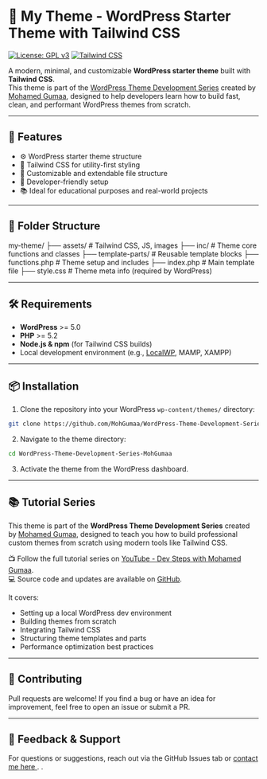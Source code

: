# 🎨 My Theme - WordPress Starter Theme with Tailwind CSS

[![License: GPL v3](https://img.shields.io/badge/License-GPLv3-blue.svg)](https://www.gnu.org/licenses/gpl-3.0.html)
[![Tailwind CSS](https://img.shields.io/badge/Styled%20with-TailwindCSS-38B2AC.svg)](https://tailwindcss.com/)

A modern, minimal, and customizable **WordPress starter theme** built with **Tailwind CSS**.  
This theme is part of the [WordPress Theme Development Series](https://github.com/MohGumaa/WordPress-Theme-Development-Series-MohGumaa) created by [Mohamed Gumaa](https://mgumaa.com), designed to help developers learn how to build fast, clean, and performant WordPress themes from scratch.

---

## 🚀 Features

- ⚙️ WordPress starter theme structure
- 🎨 Tailwind CSS for utility-first styling
- 🧩 Customizable and extendable file structure
- 🔧 Developer-friendly setup
- 📚 Ideal for educational purposes and real-world projects

---

## 📂 Folder Structure

my-theme/
├── assets/ # Tailwind CSS, JS, images
├── inc/ # Theme core functions and classes
├── template-parts/ # Reusable template blocks
├── functions.php # Theme setup and includes
├── index.php # Main template file
├── style.css # Theme meta info (required by WordPress)

---

## 🛠️ Requirements

- **WordPress** >= 5.0
- **PHP** >= 5.2
- **Node.js & npm** (for Tailwind CSS builds)
- Local development environment (e.g., [LocalWP](https://localwp.com/), MAMP, XAMPP)

---

## 📦 Installation

1. Clone the repository into your WordPress `wp-content/themes/` directory:

```bash
git clone https://github.com/MohGumaa/WordPress-Theme-Development-Series-MohGumaa.git
```

2. Navigate to the theme directory:

```bash
cd WordPress-Theme-Development-Series-MohGumaa
```

3. Activate the theme from the WordPress dashboard.

---

## 📚 Tutorial Series

This theme is part of the **WordPress Theme Development Series** created by [Mohamed Gumaa](https://github.com/MohGumaa), designed to teach you how to build professional custom themes from scratch using modern tools like Tailwind CSS.

📺 Follow the full tutorial series on [YouTube - Dev Steps with Mohamed Gumaa](https://www.youtube.com/@dev_steps_with_mohamed_gumaa).  
💻 Source code and updates are available on [GitHub](https://github.com/MohGumaa).

It covers:

- Setting up a local WordPress dev environment
- Building themes from scratch
- Integrating Tailwind CSS
- Structuring theme templates and parts
- Performance optimization best practices

---

## 🌟 Contributing

Pull requests are welcome!
If you find a bug or have an idea for improvement, feel free to open an issue or submit a PR.

---

## 💬 Feedback & Support

For questions or suggestions, reach out via the GitHub Issues tab or [contact me here
](https://mgumaa.com).
.
